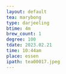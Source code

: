 ```yaml
---
layout: default
tea: marybong
type: darjeeling
btime: 4m
brew_count: 1
degree: 100
tdate: 2023.02.21
time: 10:44am
place: essen
ipath: tea00017.jpeg
---
```

